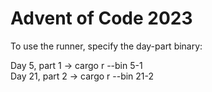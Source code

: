 # Advent of Code 2023

To use the runner, specify the day-part binary:

Day 5, part 1    ->    cargo r --bin 5-1  
Day 21, part 2   ->    cargo r --bin 21-2
